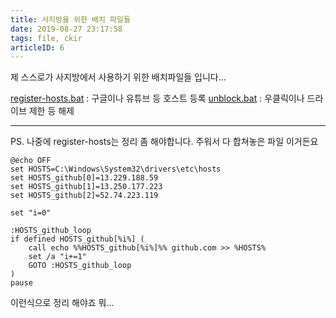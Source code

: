 ```yaml
---
title: 사지방을 위한 배치 파일들
date: 2019-08-27 23:17:58
tags: file, ckir
articleID: 6
---
```


제 스스로가 사지방에서 사용하기 위한 배치파일들 입니다...

[register-hosts.bat](./register-hosts.bat) : 구글이나 유튜브 등 호스트 등록
[unblock.bat](./unblock.bat) : 우클릭이나 드라이브 제한 등 해제


-----

PS. 나중에 register-hosts는 정리 좀 해야합니다. 주워서 다 합쳐놓은 파일 이거든요
```batch
@echo OFF
set HOSTS=C:\Windows\System32\drivers\etc\hosts
set HOSTS_github[0]=13.229.188.59
set HOSTS_github[1]=13.250.177.223
set HOSTS_github[2]=52.74.223.119

set "i=0"

:HOSTS_github_loop
if defined HOSTS_github[%i%] (
    call echo %%HOSTS_github[%i%]%% github.com >> %HOSTS%
    set /a "i+=1"
    GOTO :HOSTS_github_loop
)
pause
```
이런식으로 정리 해야죠 뭐...
